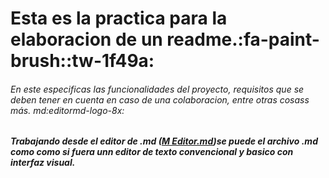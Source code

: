 # Esta es  la practica para la elaboracion de un readme.:fa-paint-brush::tw-1f49a:
###### En este especificas las funcionalidades del proyecto, requisitos que se deben tener en cuenta en caso de una colaboracion, entre otras cosass más. md:editormd-logo-8x:

###### **Trabajando desde el editor de .md ([M Editor.md](http://https://pandao.github.io/editor.md/en.html "M Editor.md"))se puede el archivo .md como  como si fuera unn editor de texto convencional y basico con interfaz visual.**

